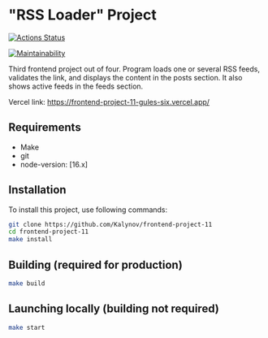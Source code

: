 # "RSS Loader" Project

[![Actions Status](https://github.com/Kalynov/frontend-project-11/actions/workflows/hexlet-check.yml/badge.svg)](https://github.com/Kalynov/frontend-project-11/actions)


[![Maintainability](https://api.codeclimate.com/v1/badges/55b8e6b65acea195071f/maintainability)](https://codeclimate.com/github/Kalynov/frontend-project-11/maintainability)

Third frontend project out of four.
Program loads one or several RSS feeds, validates the link, and displays the content in the posts section.
It also shows active feeds in the feeds section.

Vercel link:
https://frontend-project-11-gules-six.vercel.app/

## Requirements

- Make
- git
- node-version: [16.x]

## Installation

To install this project, use following commands:
```bash
git clone https://github.com/Kalynov/frontend-project-11
cd frontend-project-11
make install
```
## Building (required for production)
```bash
make build
```
## Launching locally (building not required)
```bash
make start
```

